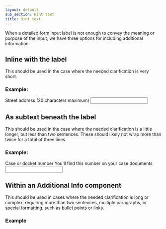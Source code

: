 ```yaml
---
layout: default
sub_section: Hint text
title: Hint text
---
```


When a detailed form input label is not enough to convey the meaning or purpose of the input, we have three options for including additional information:

## Inline with the label 
This should be used in the case where the needed clarification is very short.
### Example:

<form class="usa-form">
  <label class="vads-u-margin-top--0" for="input-type-text">Street address (20 characters maximum)</label>
  <input class="usa-input" id="input-type-text" name="input-type-text" type="text">
</form>

## As subtext beneath the label
This should be used in the case where the needed clarification is a little longer, but less than two sentences. These should likely not wrap more than twice for a total of three lines. 
### Example:

<form class="usa-form">
  <label class="vads-u-margin-top--0" for="input-type-text">
    Case or docket number 
    <span class="vads-u-color--gray-medium vads-u-display--block">
      You'll find this number on your case documents
    </span>
  </label>
  <input class="usa-input" name="input-type-text" type="text">
</form>

## Within an Additional Info component 
This should be used in cases where the needed clarification is long or complex, requiring more than two sentences, multiple paragraphs, or special formatting, such as bullet points or links.
### Example
